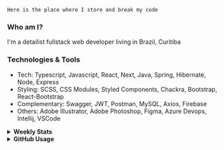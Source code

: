 ```
Here is the place where I store and break my code
```
### Who am I?
I'm a detailist fullstack web developer living in Brazil, Curitiba

### Technologies & Tools
- Tech: Typescript, Javascript, React, Next, Java, Spring, Hibernate, Node, Express
- Styling: SCSS, CSS Modules, Styled Components, Chackra, Bootstrap, React-Bootstrap
- Complementary: Swagger, JWT, Postman, MySQL, Axios, Firebase
- Others: Adobe Illustrator, Adobe Photoshop, Figma, Azure Devops, Intellij, VSCode

<details>
  <summary><b> Weekly Stats</b></summary>
<!--START_SECTION:waka-->

```txt
JavaScript   3 hrs 29 mins   █████████▓░░░░░░░░░░░░░░░   38.41 %
TypeScript   3 hrs 24 mins   █████████▒░░░░░░░░░░░░░░░   37.52 %
CSS          1 hr 59 mins    █████▓░░░░░░░░░░░░░░░░░░░   22.00 %
TSConfig     6 mins          ▒░░░░░░░░░░░░░░░░░░░░░░░░   01.18 %
JSON         2 mins          ░░░░░░░░░░░░░░░░░░░░░░░░░   00.50 %
```

<!--END_SECTION:waka-->
</details>

<details>
  <summary><b> GitHub Usage</b></summary>
  
[![Top Langs](https://github-readme-stats.vercel.app/api/top-langs/?username=gxlpes&&langs_count=9&layout=compact)](https://github.com/anuraghazra/github-readme-stats)

</details>
